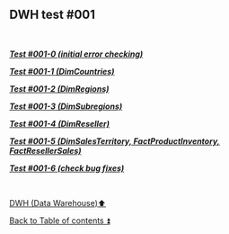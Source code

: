 ## DWH test #001   

<p><br></p>

**_[Test #001-0 (initial error checking)](t001_0.md)_**  

**_[Test #001-1 (DimCountries)](t001_1.md)_**  

**_[Test #001-2 (DimRegions)](t001_2.md)_**  

**_[Test #001-3 (DimSubregions)](t001_3.md)_**  

**_[Test #001-4 (DimReseller)](t001_4.md)_**  

**_[Test #001-5 (DimSalesTerritory, FactProductInventory, FactResellerSales)](t001_5.md)_**  

**_[Test #001-6 (check bug fixes)](t001_6.md)_**  

<p><br></p>

[DWH (Data Warehouse):arrow_up:](../dwh.md)  

[Back to Table of contents :arrow_double_up:](../../README.md)  
